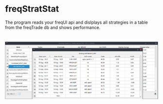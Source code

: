 # freqStratStat
The program reads your freqUI api and dislplays all strategies in a table from the freqTrade db and shows performance.

# ![Welcome screen](https://github.com/QTinman/freqStratStat/blob/master/screenshot-1.png)
